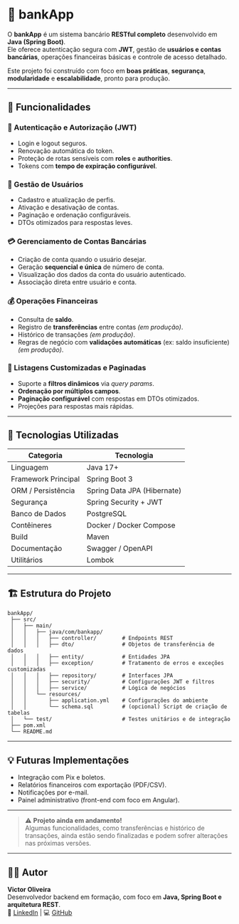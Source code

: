 # 🏦 bankApp

O **bankApp** é um sistema bancário **RESTful completo** desenvolvido em **Java (Spring Boot)**.  
Ele oferece autenticação segura com **JWT**, gestão de **usuários e contas bancárias**, operações financeiras básicas e controle de acesso detalhado.

Este projeto foi construído com foco em **boas práticas**, **segurança**, **modularidade** e **escalabilidade**, pronto para produção.

---

## 🚀 Funcionalidades

### 🔐 Autenticação e Autorização (JWT)
- Login e logout seguros.
- Renovação automática do token.
- Proteção de rotas sensíveis com **roles** e **authorities**.
- Tokens com **tempo de expiração configurável**.

### 👥 Gestão de Usuários
- Cadastro e atualização de perfis.
- Ativação e desativação de contas.
- Paginação e ordenação configuráveis.
- DTOs otimizados para respostas leves.

### 💳 Gerenciamento de Contas Bancárias
- Criação de conta quando o usuário desejar.
- Geração **sequencial e única** de número de conta.
- Visualização dos dados da conta do usuário autenticado.
- Associação direta entre usuário e conta.

### 💰 Operações Financeiras
- Consulta de **saldo**.
- Registro de **transferências** entre contas *(em produção)*.
- Histórico de transações *(em produção)*.
- Regras de negócio com **validações automáticas** (ex: saldo insuficiente) *(em produção)*.

### 📄 Listagens Customizadas e Paginadas
- Suporte a **filtros dinâmicos** via *query params*.
- **Ordenação por múltiplos campos**.
- **Paginação configurável** com respostas em DTOs otimizados.
- Projeções para respostas mais rápidas.

---

## 🧩 Tecnologias Utilizadas

| Categoria | Tecnologia |
|------------|-------------|
| Linguagem | Java 17+ |
| Framework Principal | Spring Boot 3 |
| ORM / Persistência | Spring Data JPA (Hibernate) |
| Segurança | Spring Security + JWT |
| Banco de Dados | PostgreSQL |
| Contêineres | Docker / Docker Compose |
| Build | Maven |
| Documentação | Swagger / OpenAPI |
| Utilitários | Lombok |

---

## 🏗️ Estrutura do Projeto

```
bankApp/
 ├── src/
 │   ├── main/
 │   │   ├── java/com/bankapp/
 │   │   │   ├── controller/        # Endpoints REST
 │   │   │   ├── dto/               # Objetos de transferência de dados
 │   │   │   ├── entity/            # Entidades JPA
 │   │   │   ├── exception/         # Tratamento de erros e exceções customizadas
 │   │   │   ├── repository/        # Interfaces JPA
 │   │   │   ├── security/          # Configurações JWT e filtros
 │   │   │   ├── service/           # Lógica de negócios
 │   │   └── resources/
 │   │       ├── application.yml    # Configurações do ambiente
 │   │       └── schema.sql         # (opcional) Script de criação de tabelas
 │   └── test/                      # Testes unitários e de integração
 ├── pom.xml
 └── README.md
```

---

## 💡 Futuras Implementações

- Integração com Pix e boletos.
- Relatórios financeiros com exportação (PDF/CSV).
- Notificações por e-mail.
- Painel administrativo (front-end com foco em Angular).

---

> 
> ⚠️ **Projeto ainda em andamento!**  
> Algumas funcionalidades, como transferências e histórico de transações, ainda estão sendo finalizadas e podem sofrer alterações nas próximas versões.

---

## 👨‍💻 Autor

**Victor Oliveira**  
Desenvolvedor backend em formação, com foco em **Java, Spring Boot e arquitetura REST**.  
💼 [LinkedIn](https://www.linkedin.com/in/victor-oliveira-324013226/) | 💻 [GitHub](https://github.com/victor1302)
